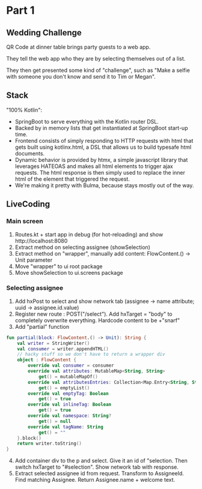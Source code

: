 # Part 1

## Wedding Challenge
QR Code at dinner table brings party guests to a web app.

They tell the web app who they are by selecting themselves out of a list.

They then get presented some kind of "challenge", such as "Make a selfie with someone you don't know and send it to Tim or Megan".

## Stack
"100% Kotlin": 
* SpringBoot to serve everything with the Kotlin router DSL.
* Backed by in memory lists that get instantiated at SpringBoot start-up time.
* Frontend consists of simply responding to HTTP requests with html that gets built using kotlinx.html, a DSL that allows us to build typesafe html documents.
* Dynamic behavior is provided by htmx, a simple javascript library that leverages HATEOAS and makes all html elements to trigger ajax requests. The html response is then simply used to replace the inner html of the element that triggered the request.
* We're making it pretty with Bulma, because stays mostly out of the way.

## LiveCoding
### Main screen
1. Routes.kt + start app in debug (for hot-reloading) and show http://localhost:8080
2. Extract method on selecting assignee (showSelection)
3. Extract method on "wrapper", manually add content: FlowContent.() -> Unit parameter
4. Move "wrapper" to ui root package
5. Move showSelection to ui.screens package

### Selecting assignee
1. Add hxPost to select and show network tab (assignee -> name attribute; uuid -> assignee.id.value)
2. Register new route : POST("/select"). Add hxTarget = "body" to completely overwrite everything. Hardcode content to be +"snarf"
3. Add "partial" function
```kotlin
fun partial(block: FlowContent.() -> Unit): String {
    val writer = StringWriter()
    val consumer = writer.appendHTML()
    // hacky stuff so we don't have to return a wrapper div
    object : FlowContent {
        override val consumer = consumer
        override val attributes: MutableMap<String, String>
            get() = mutableMapOf()
        override val attributesEntries: Collection<Map.Entry<String, String>>
            get() = emptyList()
        override val emptyTag: Boolean
            get() = true
        override val inlineTag: Boolean
            get() = true
        override val namespace: String?
            get() = null
        override val tagName: String
            get() = ""
    }.block()
    return writer.toString()
}
```
4. Add container div to the p and select. Give it an id of "selection. Then switch hxTarget to "#selection". Show network tab with response.
5. Extract selected assignee id from request. Transform to AssigneeId. Find matching Assignee. Return Assignee.name + welcome text.


